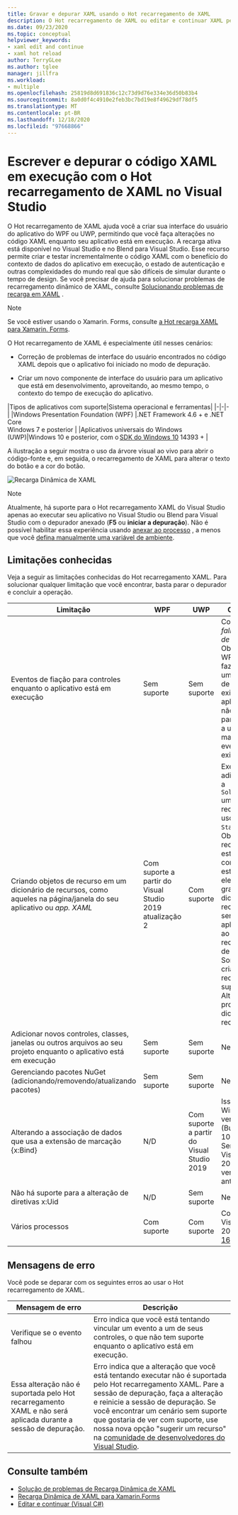 ```yaml
---
title: Gravar e depurar XAML usando o Hot recarregamento de XAML
description: O Hot recarregamento de XAML ou editar e continuar XAML permite que você faça alterações no código XAML durante a execução de aplicativos
ms.date: 09/23/2020
ms.topic: conceptual
helpviewer_keywords:
- xaml edit and continue
- xaml hot reload
author: TerryGLee
ms.author: tglee
manager: jillfra
ms.workload:
- multiple
ms.openlocfilehash: 25819d8d691836c12c73d9d76e334e36d50b83b4
ms.sourcegitcommit: 8a0d0f4c4910e2feb3bc7bd19e8f49629df78df5
ms.translationtype: MT
ms.contentlocale: pt-BR
ms.lasthandoff: 12/18/2020
ms.locfileid: "97668866"
---
```

# <a name="write-and-debug-running-xaml-code-with-xaml-hot-reload-in-visual-studio"></a>Escrever e depurar o código XAML em execução com o Hot recarregamento de XAML no Visual Studio

O Hot recarregamento de XAML ajuda você a criar sua interface do usuário do aplicativo do WPF ou UWP, permitindo que você faça alterações no código XAML enquanto seu aplicativo está em execução. A recarga ativa está disponível no Visual Studio e no Blend para Visual Studio. Esse recurso permite criar e testar incrementalmente o código XAML com o benefício do contexto de dados do aplicativo em execução, o estado de autenticação e outras complexidades do mundo real que são difíceis de simular durante o tempo de design. Se você precisar de ajuda para solucionar problemas de recarregamento dinâmico de XAML, consulte [Solucionando problemas de recarga em XAML](xaml-hot-reload-troubleshooting.md) .

> [!NOTE]
> Se você estiver usando o Xamarin. Forms, consulte [a Hot recarga XAML para Xamarin. Forms](/xamarin/xamarin-forms/xaml/hot-reload).

O Hot recarregamento de XAML é especialmente útil nesses cenários:

* Correção de problemas de interface do usuário encontrados no código XAML depois que o aplicativo foi iniciado no modo de depuração.

* Criar um novo componente de interface do usuário para um aplicativo que está em desenvolvimento, aproveitando, ao mesmo tempo, o contexto do tempo de execução do aplicativo.

|Tipos de aplicativos com suporte|Sistema operacional e ferramentas|
|-|-|-|
|Windows Presentation Foundation (WPF) |.NET Framework 4.6 + e .NET Core</br>Windows 7 e posterior |
|Aplicativos universais do Windows (UWP)|Windows 10 e posterior, com o [SDK do Windows 10](https://developer.microsoft.com/windows/downloads/windows-10-sdk) 14393 + |

A ilustração a seguir mostra o uso da árvore visual ao vivo para abrir o código-fonte e, em seguida, o recarregamento de XAML para alterar o texto do botão e a cor do botão.

![Recarga Dinâmica de XAML](../debugger/media/xaml-hot-reload-using.gif)

> [!NOTE]
> Atualmente, há suporte para o Hot recarregamento XAML do Visual Studio apenas ao executar seu aplicativo no Visual Studio ou Blend para Visual Studio com o depurador anexado (**F5** ou **iniciar a depuração**). Não é possível habilitar essa experiência usando [anexar ao processo](../debugger/attach-to-running-processes-with-the-visual-studio-debugger.md) , a menos que você [defina manualmente uma variável de ambiente](xaml-hot-reload-troubleshooting.md#verify-that-you-use-start-debugging-rather-than-attach-to-process).

## <a name="known-limitations"></a>Limitações conhecidas

Veja a seguir as limitações conhecidas do Hot recarregamento XAML. Para solucionar qualquer limitação que você encontrar, basta parar o depurador e concluir a operação.

|Limitação|WPF|UWP|Observações|
|-|-|-|-|
|Eventos de fiação para controles enquanto o aplicativo está em execução|Sem suporte|Sem suporte|Consulte erro: *falha no evento de garantia*. Observe que no WPF você pode fazer referência a um manipulador de eventos existente. Em aplicativos UWP, não há suporte para a referência a um manipulador de eventos existente.|
|Criando objetos de recurso em um dicionário de recursos, como aqueles na página/janela do seu aplicativo ou *app. XAML*|Com suporte a partir do Visual Studio 2019 atualização 2|Com suporte|Exemplo: adicionando um a `SolidColorBrush` um dicionário de recursos para uso como um `StaticResource` .</br>Observação: recursos estáticos, conversores de estilo e outros elementos gravados em um dicionário de recursos podem ser aplicados/usados ao usar o Hot recarregamento de XAML. Somente a criação do recurso não tem suporte.</br> Alterando a propriedade do dicionário de recursos `Source` .|
|Adicionar novos controles, classes, janelas ou outros arquivos ao seu projeto enquanto o aplicativo está em execução|Sem suporte|Sem suporte|Nenhum|
|Gerenciando pacotes NuGet (adicionando/removendo/atualizando pacotes)|Sem suporte|Sem suporte|Nenhum|
|Alterando a associação de dados que usa a extensão de marcação {x:Bind}|N/D|Com suporte a partir do Visual Studio 2019|Isso requer o Windows 10 versão 1809 (Build 10.0.17763). Sem suporte no Visual Studio 2017 ou em versões anteriores.|
|Não há suporte para a alteração de diretivas x:Uid|N/D|Sem suporte|Nenhum|
|Vários processos | Com suporte | Com suporte | Com suporte no Visual Studio 2019 [versão 16,6](/visualstudio/releases/2019/release-notes-v16.6) e posterior |

## <a name="error-messages"></a>Mensagens de erro

Você pode se deparar com os seguintes erros ao usar o Hot recarregamento de XAML.

|Mensagem de erro|Descrição|
|-|-|
|Verifique se o evento falhou|Erro indica que você está tentando vincular um evento a um de seus controles, o que não tem suporte enquanto o aplicativo está em execução.|
|Essa alteração não é suportada pelo Hot recarregamento XAML e não será aplicada durante a sessão de depuração.|Erro indica que a alteração que você está tentando executar não é suportada pelo Hot recarregamento XAML. Pare a sessão de depuração, faça a alteração e reinicie a sessão de depuração. Se você encontrar um cenário sem suporte que gostaria de ver com suporte, use nossa nova opção "sugerir um recurso" na [comunidade de desenvolvedores do Visual Studio](https://aka.ms/feedback/suggest?space=8). |

## <a name="see-also"></a>Consulte também

* [Solução de problemas de Recarga Dinâmica de XAML](xaml-hot-reload-troubleshooting.md)
* [Recarga Dinâmica de XAML para Xamarin.Forms](/xamarin/xamarin-forms/xaml/hot-reload)
* [Editar e continuar (Visual C#)](../debugger/edit-and-continue-visual-csharp.md)
